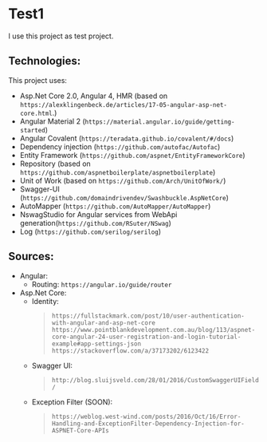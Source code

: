 # Test1

I use this project as test project. 

## Technologies:
This project uses:
- Asp.Net Core 2.0, Angular 4, HMR (based on `https://alexklingenbeck.de/articles/17-05-angular-asp-net-core.html`.)
- Angular Material 2 (`https://material.angular.io/guide/getting-started`)
- Angular Covalent (`https://teradata.github.io/covalent/#/docs`)
- Dependency injection (`https://github.com/autofac/Autofac`)
- Entity Framework (`https://github.com/aspnet/EntityFrameworkCore`)
- Repository (based on `https://github.com/aspnetboilerplate/aspnetboilerplate`)
- Unit of Work (based on `https://github.com/Arch/UnitOfWork/`)
- Swagger-UI (`https://github.com/domaindrivendev/Swashbuckle.AspNetCore`)
- AutoMapper (`https://github.com/AutoMapper/AutoMapper`)
- NswagStudio for Angular services from WebApi generation(`https://github.com/RSuter/NSwag`)
- Log (`https://github.com/serilog/serilog`)

## Sources:
- Angular:
  * Routing: `https://angular.io/guide/router`
- Asp.Net Core:
  * Identity: 
      > `https://fullstackmark.com/post/10/user-authentication-with-angular-and-asp-net-core`
      > `https://www.pointblankdevelopment.com.au/blog/113/aspnet-core-angular-24-user-registration-and-login-tutorial-example#app-settings-json`
      > `https://stackoverflow.com/a/37173202/6123422`
  * Swagger UI:
      > `http://blog.sluijsveld.com/28/01/2016/CustomSwaggerUIField/`
  * Exception Filter (SOON):
      > `https://weblog.west-wind.com/posts/2016/Oct/16/Error-Handling-and-ExceptionFilter-Dependency-Injection-for-ASPNET-Core-APIs`
